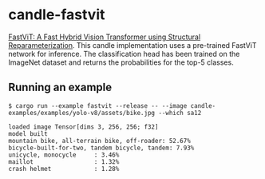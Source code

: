 # candle-fastvit

[FastViT: A Fast Hybrid Vision Transformer using Structural Reparameterization](https://huggingface.co/papers/2303.14189).
This candle implementation uses a pre-trained FastViT network for inference. The
classification head has been trained on the ImageNet dataset and returns the
probabilities for the top-5 classes.

## Running an example

```
$ cargo run --example fastvit --release -- --image candle-examples/examples/yolo-v8/assets/bike.jpg --which sa12

loaded image Tensor[dims 3, 256, 256; f32]
model built
mountain bike, all-terrain bike, off-roader: 52.67%
bicycle-built-for-two, tandem bicycle, tandem: 7.93%
unicycle, monocycle     : 3.46%
maillot                 : 1.32%
crash helmet            : 1.28%
```
